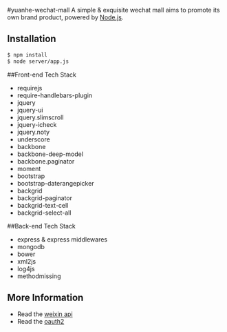 #yuanhe-wechat-mall
A simple & exquisite wechat mall aims to promote its own brand product, powered by [Node.js](http://nodejs.org).
## Installation

``` bash
$ npm install
$ node server/app.js
```

##Front-end Tech Stack
- requirejs
- require-handlebars-plugin
- jquery
- jquery-ui
- jquery.slimscroll
- jquery-icheck
- jquery.noty
- underscore
- backbone
- backbone-deep-model
- backbone.paginator
- moment
- bootstrap
- bootstrap-daterangepicker
- backgrid
- backgrid-paginator
- backgrid-text-cell
- backgrid-select-all

##Back-end Tech Stack
- express & express middlewares
- mongodb
- bower
- xml2js
- log4js
- methodmissing

## More Information
- Read the [weixin api](http://mp.weixin.qq.com/wiki/index.php?title=%E6%8E%A5%E5%85%A5%E6%8C%87%E5%8D%97)
- Read the [oauth2](http://oauth.net/2/)


